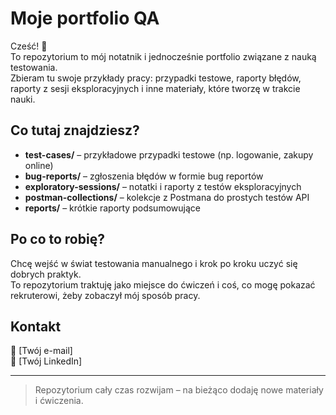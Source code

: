 # Moje portfolio QA

Cześć! 👋  
To repozytorium to mój notatnik i jednocześnie portfolio związane z nauką testowania.  
Zbieram tu swoje przykłady pracy: przypadki testowe, raporty błędów, raporty z sesji eksploracyjnych i inne materiały, które tworzę w trakcie nauki.  

## Co tutaj znajdziesz?
- **test-cases/** – przykładowe przypadki testowe (np. logowanie, zakupy online)  
- **bug-reports/** – zgłoszenia błędów w formie bug reportów  
- **exploratory-sessions/** – notatki i raporty z testów eksploracyjnych  
- **postman-collections/** – kolekcje z Postmana do prostych testów API  
- **reports/** – krótkie raporty podsumowujące  

## Po co to robię?
Chcę wejść w świat testowania manualnego i krok po kroku uczyć się dobrych praktyk.  
To repozytorium traktuję jako miejsce do ćwiczeń i coś, co mogę pokazać rekruterowi, żeby zobaczył mój sposób pracy.  

## Kontakt
📧 [Twój e-mail]  
💼 [Twój LinkedIn]  

---

> Repozytorium cały czas rozwijam – na bieżąco dodaję nowe materiały i ćwiczenia.

